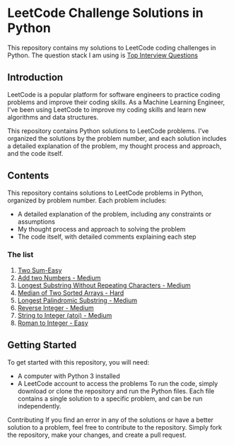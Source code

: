 # LeetCode Challenge Solutions in Python
This repository contains my solutions to LeetCode coding challenges in Python. The question stack I am using is [Top Interview Questions](https://leetcode.com/problem-list/top-interview-questions/)

## Introduction
LeetCode is a popular platform for software engineers to practice coding problems and improve their coding skills. As a Machine Learning Engineer, I've been using LeetCode to improve my coding skills and learn new algorithms and data structures.

This repository contains Python solutions to LeetCode problems. I've organized the solutions by the problem number, and each solution includes a detailed explanation of the problem, my thought process and approach, and the code itself.

## Contents
This repository contains solutions to LeetCode problems in Python, organized by problem number. Each problem includes:

* A detailed explanation of the problem, including any constraints or assumptions
* My thought process and approach to solving the problem
* The code itself, with detailed comments explaining each step

### The list
1. [Two Sum-Easy](https://github.com/yuufong/LeetCode/tree/main/Two%20Sum)
2. [Add two Numbers - Medium](https://github.com/yuufong/LeetCode/tree/main/Add%20two%20Numbers)
3. [Longest Substring Without Repeating Characters - Medium](https://github.com/yuufong/LeetCode/tree/main/Longest%20Substring%20Without%20Repeating%20Characters%20)
4. [Median of Two Sorted Arrays - Hard](https://github.com/yuufong/LeetCode/tree/main/Median%20of%20Two%20Sorted%20Arrays)
5. [Longest Palindromic Substring - Medium](https://github.com/yuufong/LeetCode/tree/main/Longest%20Palindromic%20Substring)
6. [Reverse Integer - Medium](https://github.com/yuufong/LeetCode/tree/main/Reverse%20Integer)
7. [String to Integer (atoi) - Medium](https://github.com/yuufong/LeetCode/tree/main/String%20to%20Integer%20(atoi))
13. [Roman to Integer - Easy](https://github.com/yuufong/LeetCode/blob/main/Roman%20to%20Integer)

## Getting Started
To get started with this repository, you will need:

* A computer with Python 3 installed
* A LeetCode account to access the problems
To run the code, simply download or clone the repository and run the Python files. Each file contains a single solution to a specific problem, and can be run independently.

Contributing
If you find an error in any of the solutions or have a better solution to a problem, feel free to contribute to the repository. Simply fork the repository, make your changes, and create a pull request.
